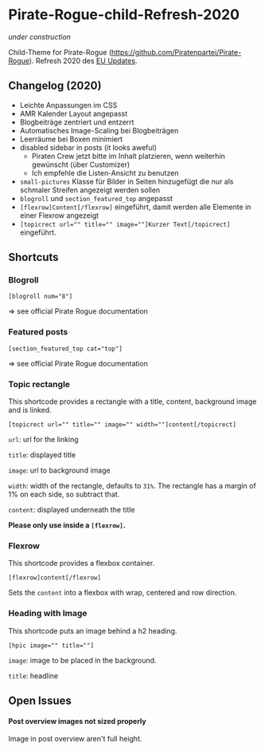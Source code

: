 # Pirate-Rogue-child-Refresh-2020

_under construction_

Child-Theme for Pirate-Rogue (https://github.com/Piratenpartei/Pirate-Rogue). Refresh 2020 des [EU Updates](https://github.com/stoppegp/Pirate-Rogue-child-eu19).

## Changelog (2020)

* Leichte Anpassungen im CSS 
* AMR Kalender Layout angepasst
* Blogbeiträge zentriert und entzerrt
* Automatisches Image-Scaling bei Blogbeiträgen
* Leerräume bei Boxen minimiert
* disabled sidebar in posts (it looks aweful)
    * Piraten Crew jetzt bitte im Inhalt platzieren, wenn weiterhin gewünscht (über Customizer)
    * Ich empfehle die Listen-Ansicht zu benutzen
* `small-pictures` Klasse für Bilder in Seiten hinzugefügt die nur als schmaler Streifen angezeigt werden sollen 
* `blogroll` und `section_featured_top` angepasst
* `[flexrow]Content[/flexrow]` eingeführt, damit werden alle Elemente in einer Flexrow angezeigt
* `[topicrect url="" title="" image=""]Kurzer Text[/topicrect]` eingeführt.

## Shortcuts 

### Blogroll

`[blogroll num="8"]`

=> see official Pirate Rogue documentation

### Featured posts

`[section_featured_top cat="top"]`

=> see official Pirate Rogue documentation

### Topic rectangle

This shortcode provides a rectangle with a title, content, background image and is linked.

`[topicrect url="" title="" image="" width=""]content[/topicrect]`

`url`: url for the linking

`title`: displayed title 

`image`: url to background image

`width`: width of the rectangle, defaults to `31%`. The rectangle has a margin of 1% on each side, so subtract that.

`content`: displayed underneath the title

**Please only use inside a `[flexrow]`.**

### Flexrow

This shortcode provides a flexbox container.

`[flexrow]content[/flexrow]`

Sets the `content` into a flexbox with wrap, centered and row direction.

### Heading with Image

This shortcode puts an image behind a h2 heading. 

`[hpic image="" title=""]`

`image`: image to be placed in the background.

`title`: headline

## Open Issues

#### Post overview images not sized properly

Image in post overview aren't full height.


